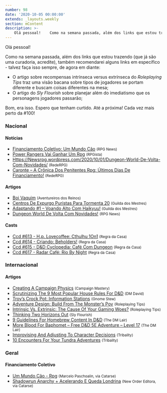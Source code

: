 ```yaml
---
number: 98
date: '2020-10-05 00:00:00'
extends: _layouts.weekly
section: mContent
description: >-
    Olá pessoal!    Como na semana passada, além dos links que estou trazendo (que já são uma curadoria, acredite), também recomendarei alguns links em específico - talvez faça isso sempre, de agora em diante:    - O artigo sobre recompensas intrínseca versus extrínseca do *Roleplaying Tips* t
---
```


Olá pessoal!

Como na semana passada, além dos links que estou trazendo (que já são uma curadoria, acredite), também recomendarei alguns links em específico - talvez faça isso sempre, de agora em diante:

- O artigo sobre recompensas intrínseca versus extrínseca do *Roleplaying Tips* traz uma visão bacana sobre tipos de jogadores se portam diferente e buscam coisas diferentes na mesa;
- O artigo do *Sly Flourish* sobre planejar além do imediatismo que os personagens jogadores passarão;

Bom, era isso. Espero que tenham curtido. Até a próxima! Cada vez mais perto da #100!

### Nacional

#### Notícias

- [Financiamento Coletivo: Um Mundo Cão] <small>(RPG News)</small>
- [Power Rangers Vai Ganhar Um Rpg] <small>(RPGista)</small>
- [Https://Newsrpg.wordpress.com/2020/10/01/Dungeon-World-De-Volta-Com-Novidades/] <small>(RedeRPG)</small>
- [Caronte – A Crônica Dos Penitentes Rpg: Últimos Dias De Financiamento!] <small>(RedeRPG)</small>

#### Artigos

- [Boi Vaquim] <small>(Aventureiros dos Reinos)</small>
- [Centros De Expurgo Puristas Para Tormenta 20] <small>(Guilda dos Mestres)</small>
- [Adaptando #1 – Voando Alto Com Haikyuu!] <small>(Guilda dos Mestres)</small>
- [Dungeon World De Volta Com Novidades!] <small>(RPG News)</small>

#### Casts

- [Ccd #613 - H.p. Lovecoffee: Cthulhu 1On1] <small>(Regra da Casa)</small>
- [Ccd #614 - Criando: Beholders!] <small>(Regra da Casa)</small>
- [Ccd #615 - D&amp;D Cyclopedia: Café Com Dungeon] <small>(Regra da Casa)</small>
- [Ccd #617 - Radar Café: Rio By Night] <small>(Regra da Casa)</small>

### Internacional

#### Artigos

- [Creating A Campaign Physics] <small>(Campaign Mastery)</small>
- [Scrutinizing The 9 Most Popular House Rules For D&amp;D] <small>(DM David)</small>
- [Troy’s Crock Pot: Information Stations] <small>(Gnome Stew)</small>
- [Adventure Design: Build From The Monster’s Pov] <small>(Roleplaying Tips)</small>
- [Intrinsic Vs. Extrinsic: The Cause Of Your Gaming Woes?] <small>(Roleplaying Tips)</small>
- [Thinking Two Horizons Out] <small>(Sly Flourish)</small>
- [9 Guidelines For Homebrew Content In D&amp;D] <small>(The DM Lair)</small>
- [More Blood For Baphomet – Free D&amp;D 5E Adventure – Level 17] <small>(The DM Lair)</small>
- [Improvising And Adjusting To Character Decisions] <small>(Tribality)</small>
- [10 Encounters For Your Tundra Adventures] <small>(Tribality)</small>

### Geral

#### Financiamento Coletivo

- [Um Mundo Cão - Rpg] <small>(Marcelo Paschoalin, via Catarse)</small>
- [Shadowrun Anarchy + Acelerando E Queda Londrina] <small>(New Order Editora, via Catarse)</small>


[Centros De Expurgo Puristas Para Tormenta 20]: http://guildadosmestres.com.br/2020/09/28/centros-de-expurgo-puristas-para-tormenta-20/
[Scrutinizing The 9 Most Popular House Rules For D&amp;D]: https://dmdavid.com/tag/scrutinizing-the-9-most-popular-house-rules-for-dd/
[Ccd #613 - H.p. Lovecoffee: Cthulhu 1On1]: https://regradacasa.podbean.com/e/ccd-613-hp-lovecoffee-cthulhu-1on1/
[9 Guidelines For Homebrew Content In D&amp;D]: https://www.thedmlair.com/2020/09/29/9-guidelines-for-homebrew-content-in-dd/
[Improvising And Adjusting To Character Decisions]: https://www.tribality.com/2020/09/29/improvising-and-adjusting-to-character-decisions/
[Adventure Design: Build From The Monster’s Pov]: https://www.roleplayingtips.com/adventure-building-campaigns/adventure-design-build-from-the-monsters-pov/
[Intrinsic Vs. Extrinsic: The Cause Of Your Gaming Woes?]: https://www.roleplayingtips.com/running-games/intrinsic-vs-extrinsic-the-cause-of-your-gaming-woes/
[Ccd #614 - Criando: Beholders!]: https://regradacasa.podbean.com/e/ccd-614-criando-beholders/
[10 Encounters For Your Tundra Adventures]: https://www.tribality.com/2020/09/30/10-encounters-for-your-tundra-adventures/
[Dungeon World De Volta Com Novidades!]: https://newsrpg.wordpress.com/2020/10/01/dungeon-world-de-volta-com-novidades/
[Https://Newsrpg.wordpress.com/2020/10/01/Dungeon-World-De-Volta-Com-Novidades/]: https://www.rederpg.com.br/2020/09/30/shadowrun-anarchy-ultimos-dias-de-financiamento-coletivo/
[Shadowrun Anarchy + Acelerando E Queda Londrina]: https://www.catarse.me/shadowrun_anarchy
[Ccd #615 - D&amp;D Cyclopedia: Café Com Dungeon]: https://regradacasa.podbean.com/e/ccd-615-dd-cyclopedia-cafe-com-dungeon/
[Adaptando #1 – Voando Alto Com Haikyuu!]: http://guildadosmestres.com.br/2020/10/02/voando-alto-com-haikyuu/
[Power Rangers Vai Ganhar Um Rpg]: https://rpgista.com.br/2020/10/02/power-rangers-vai-ganhar-um-rpg
[Caronte – A Crônica Dos Penitentes Rpg: Últimos Dias De Financiamento!]: https://www.rederpg.com.br/2020/10/02/caronte-a-cronica-dos-penitentes-rpg-ultimos-dias-de-financiamento/
[More Blood For Baphomet – Free D&amp;D 5E Adventure – Level 17]: https://www.thedmlair.com/2020/10/03/more-blood-for-baphomet-free-dd-5e-adventure-level-17/
[Boi Vaquim]: https://aventureirosdosreinos.com/boi-vaquim/
[Thinking Two Horizons Out]: https://slyflourish.com/thinking_two_horizons_out.html
[Financiamento Coletivo: Um Mundo Cão]: https://newsrpg.wordpress.com/2020/10/05/financiamento-coletivo-um-mundo-cao/
[Um Mundo Cão - Rpg]: https://www.catarse.me/umc
[Troy’s Crock Pot: Information Stations]: https://gnomestew.com/troys-crock-pot-information-stations/
[Ccd #617 - Radar Café: Rio By Night]: https://regradacasa.podbean.com/e/ccd-617-radar-cafe-rio-by-night/
[Creating A Campaign Physics]: http://www.campaignmastery.com/blog/creating-campaign-physics/
